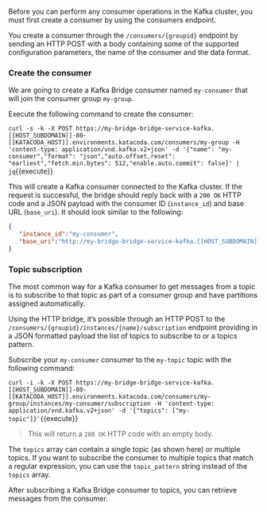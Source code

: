 Before you can perform any consumer operations in the Kafka cluster, you must first create a consumer by using the consumers endpoint.

You create a consumer through the `/consumers/{groupid}` endpoint by sending an HTTP POST with a body containing some of the supported configuration parameters, the name of the consumer and the data format.

### Create the consumer

We are going to create a Kafka Bridge consumer named `my-consumer` that will join the consumer group `my-group`.

Execute the following command to create the consumer:

``curl -s -k -X POST https://my-bridge-bridge-service-kafka.[[HOST_SUBDOMAIN]]-80-[[KATACODA_HOST]].environments.katacoda.com/consumers/my-group -H 'content-type: application/vnd.kafka.v2+json' -d '{"name": "my-consumer","format": "json","auto.offset.reset": "earliest","fetch.min.bytes": 512,"enable.auto.commit": false}' | jq``{{execute}}

This will create a Kafka consumer connected to the Kafka cluster. If the request is successful, the bridge should reply back with a `200 OK` HTTP code and a JSON payload with the consumer ID (`instance_id`) and base URL (`base_uri`). It should look similar to the following:

```json
{
   "instance_id":"my-consumer",
   "base_uri":"http://my-bridge-bridge-service-kafka.[[HOST_SUBDOMAIN]]-80-[[KATACODA_HOST]].environments.katacoda.com/consumers/my-group/instances/my-consumer"
}
```

### Topic subscription

The most common way for a Kafka consumer to get messages from a topic is to subscribe to that topic as part of a consumer group and have partitions assigned automatically.

Using the HTTP bridge, it’s possible through an HTTP POST to the `/consumers/{groupid}/instances/{name}/subscription` endpoint providing in a JSON formatted payload the list of topics to subscribe to or a topics pattern.

Subscribe your `my-consumer` consumer to the `my-topic` topic with the following command:

``curl -i -k -X POST https://my-bridge-bridge-service-kafka.[[HOST_SUBDOMAIN]]-80-[[KATACODA_HOST]].environments.katacoda.com/consumers/my-group/instances/my-consumer/subscription -H 'content-type: application/vnd.kafka.v2+json' -d '{"topics": ["my-topic"]}'``{{execute}}

>This will return a `200 OK` HTTP code with an empty body.

The `topics` array can contain a single topic (as shown here) or multiple topics. If you want to subscribe the consumer to multiple topics that match a regular expression, you can use the `topic_pattern` string instead of the `topics` array.

After subscribing a Kafka Bridge consumer to topics, you can retrieve messages from the consumer.
